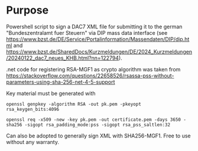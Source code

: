 # Purpose
Powershell script to sign a DAC7 XML file for submitting it to the german "Bundeszentralamt fuer Steuern" via DIP mass data interface (see https://www.bzst.de/DE/Service/Portalinformation/Massendaten/DIP/dip.html and https://www.bzst.de/SharedDocs/Kurzmeldungen/DE/2024_Kurzmeldungen/20240122_dac7_neues_KHB.html?nn=122794).

.net code for registering RSA-MGF1 as crypto algorithm was taken from https://stackoverflow.com/questions/22658526/rsassa-pss-without-parameters-using-sha-256-net-4-5-support

Key material must be generated with

`openssl genpkey -algorithm RSA -out pk.pem -pkeyopt rsa_keygen_bits:4096`

`openssl req -x509 -new -key pk.pem -out certificate.pem -days 3650 -sha256 -sigopt rsa_padding_mode:pss -sigopt rsa_pss_saltlen:32`

Can also be adopted to generally sign XML with SHA256-MGF1. Free to use without any warranty.

